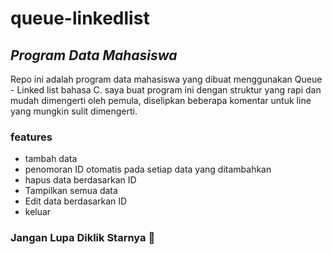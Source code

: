 # queue-linkedlist
## _Program Data Mahasiswa_

Repo ini adalah program data mahasiswa yang dibuat menggunakan Queue - Linked list bahasa C.
saya buat program ini dengan struktur yang rapi dan mudah dimengerti oleh pemula, diselipkan
beberapa komentar untuk line yang mungkin sulit dimengerti. 

### features
- tambah data
- penomoran ID otomatis pada setiap data yang ditambahkan
- hapus data berdasarkan ID
- Tampilkan semua data
- Edit data berdasarkan ID
- keluar

### Jangan Lupa Diklik Starnya 👋
